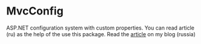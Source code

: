 MvcConfig
=========

ASP.NET configuration system with custom properties. You can read article (ru) as the help of the use this package. Read the [article](https://www.calabonga.net/blog/post/mvcconfig-hranim-nastroiki-aspnet-mvc-prilozheniya-v-faile-a-poluchaem-kak-servis-cherez-dependency-injection) on my blog (russia)
